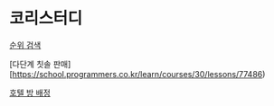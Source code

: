 # 코리스터디

[순위 검색](https://school.programmers.co.kr/learn/courses/30/lessons/72412)

[다단계 칫솔 판매][https://school.programmers.co.kr/learn/courses/30/lessons/77486)

[호텔 방 배정](https://school.programmers.co.kr/learn/courses/30/lessons/64063)
